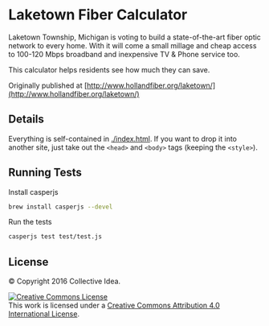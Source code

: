 # Laketown Fiber Calculator

Laketown Township, Michigan is voting to build a state-of-the-art fiber optic network to every home. With it will come a small millage and cheap access to 100-120 Mbps broadband and inexpensive TV & Phone service too.

This calculator helps residents see how much they can save.

Originally published at [http://www.hollandfiber.org/laketown/](http://www.hollandfiber.org/laketown/)

## Details

Everything is self-contained in [./index.html](index.html). If you want to drop it into another site, just take out the `<head>` and `<body>` tags (keeping the `<style>`).

## Running Tests

Install casperjs

```bash
brew install casperjs --devel
```

Run the tests

```bash
casperjs test test/test.js
```
## License

© Copyright 2016 Collective Idea.

<a rel="license" href="http://creativecommons.org/licenses/by/4.0/"><img alt="Creative Commons License" style="border-width:0" src="https://i.creativecommons.org/l/by/4.0/88x31.png" /></a><br />This work is licensed under a <a rel="license" href="http://creativecommons.org/licenses/by/4.0/">Creative Commons Attribution 4.0 International License</a>.
